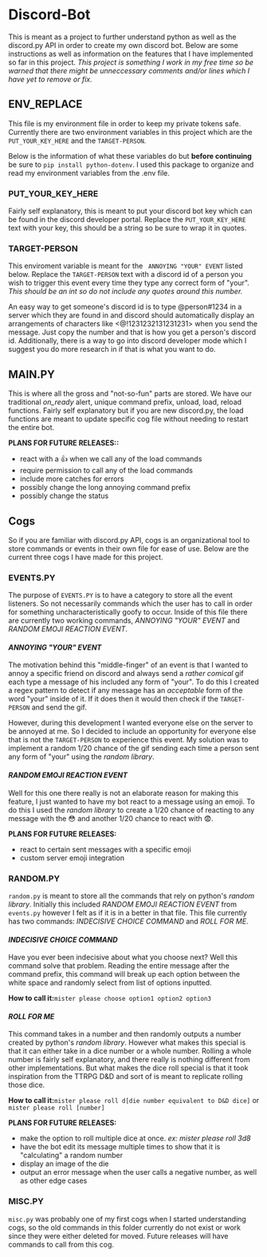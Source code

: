 # Discord-Bot
This is meant as a project to further understand python as well as the discord.py API in order to create my own discord bot. Below are some instructions as well as information on the features that I have implemented so far in this project.
*This project is something I work in my free time so be warned that there might be unneccessary comments and/or lines which I have yet to remove or fix.*
## ENV_REPLACE
This file is my environment file in order to keep my private tokens safe. Currently there are two environment variables in this project which are the ``PUT_YOUR_KEY_HERE`` and the ``TARGET-PERSON``.

Below is the information of what these variables do but **before continuing** be sure to ``pip install python-dotenv``. I used this package to organize and read my environment variables from the .env file.

### PUT_YOUR_KEY_HERE

Fairly self explanatory, this is meant to put your discord bot key which can be found in the discord developer portal. Replace the ``PUT_YOUR_KEY_HERE`` text with your key, this should be a string so be sure to wrap it in quotes.

### TARGET-PERSON

This enviroment variable is meant for the `` ANNOYING "YOUR" EVENT`` listed below. Replace the ``TARGET-PERSON`` text with a discord id of a person you wish to trigger this event every time they type any correct form of "your". *This should be an int so do not include any quotes around this number.*

An easy way to get someone's discord id is to type \@person#1234 in a server which they are found in and discord should automatically display an arrangements of characters like <@!1231232131231231> when you send the message. Just copy the number and that is how you get a person's discord id. Additionally, there is a way to go into discord developer mode which I suggest you do more research in if that is what you want to do.
## MAIN.PY

This is where all the gross and "not-so-fun" parts are stored. We have our traditional *on_ready* alert, unique command prefix, unload, load, reload functions. Fairly self explanatory but if you are new discord.py, the load functions are meant to update specific cog file without needing to restart the entire bot.

**PLANS FOR FUTURE RELEASES::**
- react with a 👍 when we call any of the load commands
- require permission to call any of the load commands
- include more catches for errors
- possibly change the long annoying command prefix
- possibly change the status

## Cogs

So if you are familiar with discord.py API, cogs is an organizational tool to store commands or events in their own file for ease of use. Below are the current three cogs I have made for this project.

### **EVENTS.PY**

The purpose of ``EVENTS.PY`` is to have a category to store all the event listeners. So not necessarily commands which the user has to call in order for something uncharacteristically goofy to occur. Inside of this file there are currently two working commands, *ANNOYING "YOUR" EVENT* and *RANDOM EMOJI REACTION EVENT*.

#### *ANNOYING "YOUR" EVENT*

The motivation behind this "middle-finger" of an event is that I wanted to annoy a specific friend on discord and always send a *rather comical* gif each type a message of his included any form of "your". To do this I created a regex pattern to detect if any message has an *acceptable* form of the word "your" inside of it. If it does then it would then check if the ``TARGET-PERSON`` and send the gif.

However, during this development I wanted everyone else on the server to be annoyed at me. So I decided to include an opportunity for everyone else that is not the ``TARGET-PERSON`` to experience this event. My solution was to implement a random 1/20 chance of the gif sending each time a person sent any form of "your" using the *random library*.

#### *RANDOM EMOJI REACTION EVENT*

Well for this one there really is not an elaborate reason for making this feature, I just wanted to have my bot react to a message using an emoji. To do this I used the *random library* to create a 1/20 chance of reacting to any message with the 😳 and another 1/20 chance to react with 😨.

**PLANS FOR FUTURE RELEASES:**
- react to certain sent messages with a specific emoji
- custom server emoji integration

### **RANDOM.PY**

``random.py`` is meant to store all the commands that rely on python's *random library*. Initially this included *RANDOM EMOJI REACTION EVENT* from ``events.py`` however I felt as if it is in a better in that file. This file currently has two commands: *INDECISIVE CHOICE COMMAND* and *ROLL FOR ME*.

#### *INDECISIVE CHOICE COMMAND*

Have you ever been indecisive about what you choose next? Well this command solve that problem. Reading the entire message after the command prefix, this command will break up each option between the white space and randomly select from list of options inputted.

**How to call it:**``mister please choose option1 option2 option3``

#### *ROLL FOR ME*

This command takes in a number and then randomly outputs a number created by python's *random library*. However what makes this special is that it can either take in a dice number or a whole number. Rolling a whole number is fairly self explanatory, and there really is nothing different from other implementations. But what makes the dice roll special is that it took inspiration from the TTRPG D&D and sort of is meant to replicate rolling those dice.

**How to call it:**``mister please roll d[die number equivalent to D&D dice]`` or ``mister please roll [number]``

**PLANS FOR FUTURE RELEASES:**
- make the option to roll multiple dice at once. *ex: mister please roll 3d8*
- have the bot edit its message multiple times to show that it is "calculating" a random number
- display an image of the die
- output an error message when the user calls a negative number, as well as other edge cases

### **MISC.PY**

``misc.py`` was probably one of my first cogs when I started understanding cogs, so the old commands in this folder currently do not exist or work since they were either deleted for moved. Future releases will have commands to call from this cog.
